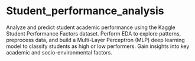 # Student_performance_analysis
Analyze and predict student academic performance using the Kaggle Student Performance Factors dataset. Perform EDA to explore patterns, preprocess data, and build a Multi-Layer Perceptron (MLP) deep learning model to classify students as high or low performers. Gain insights into key academic and socio-environmental factors.
